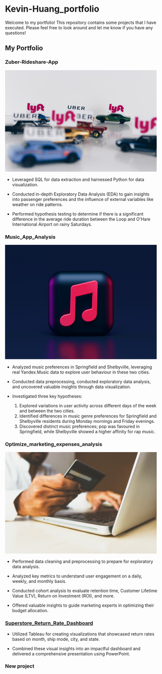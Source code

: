 # Kevin-Huang_portfolio
Welcome to my portfolio! This repository contains some projects that I have executed. Please feel free to look around and let me know if you have any questions!

## My Portfolio
### Zuber-Rideshare-App


<a href="https://github.com/kaizermm/Zuber-Rideshare-Analysis.git">
    <img src="https://github.com/kaizermm/Kevin-Huang_portfolio/blob/main/images/Rideshare.jpg?raw=true" width="500">
</a>


* Leveraged SQL for data extraction and harnessed Python for data visualization.

* Conducted in-depth Exploratory Data Analysis (EDA) to gain insights into passenger preferences and the influence of external variables like weather on ride patterns.

* Performed hypothesis testing to determine if there is a significant difference in the average ride duration between the Loop and O'Hare International Airport on rainy Saturdays.

### Music_App_Analysis






<a href="https://github.com/kaizermm/Music_App_Analysis.git">
    <img src="https://github.com/kaizermm/Kevin-Huang_portfolio/blob/main/images/Music%20App.jpg?raw=true" width="500">
</a>




* Analyzed music preferences in Springfield and Shelbyville, leveraging real Yandex.Music data to explore user behaviour in these two cities.

* Conducted data preprocessing, conducted exploratory data analysis, and uncovered valuable insights through data visualization.

* Investigated three key hypotheses:
  1. Explored variations in user activity across different days of the week and between the two cities.
  2. Identified differences in music genre preferences for Springfield and Shelbyville residents during Monday mornings and Friday evenings.
  3. Discovered distinct music preferences; pop was favoured in Springfield, while Shelbyville showed a higher affinity for rap music.

### Optimize_marketing_expenses_analysis



<a href="https://github.com/kaizermm/Optimize_marketing_expenses_analysis.git">
    <img src="https://github.com/kaizermm/Kevin-Huang_portfolio/blob/main/images/Website.jpg?raw=true" width="500">
</a>



* Performed data cleaning and preprocessing to prepare for exploratory data analysis.

* Analyzed key metrics to understand user engagement on a daily, weekly, and monthly basis.

* Conducted cohort analysis to evaluate retention time, Customer Lifetime Value (LTV), Return on Investment (ROI), and more.

* Offered valuable insights to guide marketing experts in optimizing their budget allocation.

###  [Superstore_Return_Rate_Dashboard](https://github.com/kaizermm/Superstore_Return_Rate_Dashboard.git)

* Utilized Tableau for creating visualizations that showcased return rates based on month, ship mode, city, and state.

* Combined these visual insights into an impactful dashboard and delivered a comprehensive presentation using PowerPoint.

### New project


